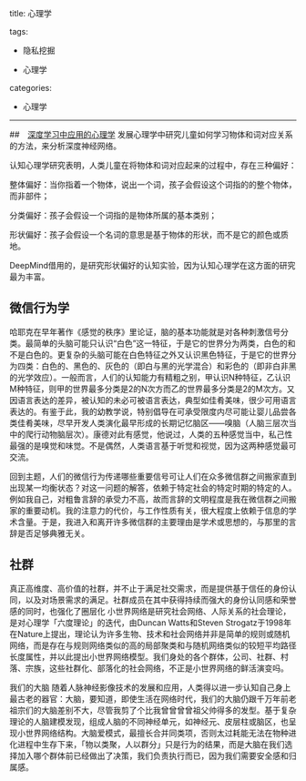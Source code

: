 title: 心理学


tags:

- 隐私挖掘

- 心理学

categories:

- 心理学



---
##　[深度学习中应用的心理学](http://www.sohu.com/a/153290921_610300)
发展心理学中研究儿童如何学习物体和词对应关系的方法，来分析深度神经网络。

认知心理学研究表明，人类儿童在将物体和词对应起来的过程中，存在三种偏好：

整体偏好：当你指着一个物体，说出一个词，孩子会假设这个词指的的整个物体，而非部件；

分类偏好：孩子会假设一个词指的是物体所属的基本类别；

形状偏好：孩子会假设一个名词的意思是基于物体的形状，而不是它的颜色或质地。

DeepMind借用的，是研究形状偏好的认知实验，因为认知心理学在这方面的研究最为丰富。

##  微信行为学
哈耶克在早年著作《感觉的秩序》里论证，脑的基本功能就是对各种刺激信号分类。最简单的头脑可能只认识“白色”这一特征，于是它的世界分为两类，白色的和不是白色的。更复杂的头脑可能在白色特征之外又认识黑色特征，于是它的世界分为四类：白色的、黑色的、灰色的（即白与黑的光学混合）和彩色的（即非白非黑的光学效应）。一般而言，人们的认知能力有精粗之别，甲认识N种特征，乙认识M种特征，则甲的世界最多分类是2的N次方而乙的世界最多分类是2的M次方。又因语言表达的差异，被认知的未必可被语言表达，典型如佳肴美味，很少可用语言表达的。有鉴于此，我的幼教学说，特别倡导在可承受限度内尽可能让婴儿品尝各类佳肴美味，尽早开发人类演化最早形成的长期记忆脑区——嗅脑（人脑三层次当中的爬行动物脑层次）。康德对此有感觉，他说过，人类的五种感觉当中，私己性最强的是嗅觉和味觉。不是偶然，人类语言基于听觉和视觉，因为这两种感觉最可交流。

回到主题，人们的微信行为传递哪些重要信号可让人们在众多微信群之间搬家直到出现某一均衡状态？对这一问题的解答，依赖于特定社会的特定时期的特定的人。例如我自己，对粗鲁言辞的承受力不高，故而言辞的文明程度是我在微信群之间搬家的重要动机。我的注意力的代价，与工作性质有关，很大程度上依赖于信息的学术含量。于是，我进入和离开许多微信群的主要理由是学术或思想的，与那里的言辞是否足够典雅无关。

## 社群
真正高维度、高价值的社群，并不止于满足社交需求，而是提供基于信任的身份认同，以及对场景需求的满足。社群成员在其中获得持续而强大的身份认同感和荣誉感的同时，也强化了圈层化
小世界网络是研究社会网络、人际关系的社会理论，是对心理学「六度理论」的迭代，由Duncan Watts和Steven Strogatz于1998年在Nature上提出，理论认为许多生物、技术和社会网络并非是简单的规则或随机网络，而是存在与规则网络类似的高的局部聚类和与随机网络类似的较短平均路径长度属性，并以此提出小世界网络模型。我们身处的各个群体，公司、社群、村落、宗族，这些社群化、部落化的社会网络，不正是小世界网络的鲜活演变吗。

我们的大脑
随着人脉神经影像技术的发展和应用，人类得以进一步认知自己身上最古老的器官：大脑，要知道，即使生活在网络时代，我们的大脑仍跟千万年前老祖宗们的大脑差别不大，尽管我剪了个比我曾曾曾曾祖父帅得多的发型。基于复杂理论的人脑建模发现，组成人脑的不同神经单元，如神经元、皮层柱或脑区，也呈现小世界网络结构。大脑爱模式，最擅长合并同类项，否则太过耗能无法在物种进化进程中生存下来，「物以类聚，人以群分」只是行为的结果，而是大脑在我们选择加入哪个群体前已经做出了决策，我们负责执行而已，因为我们需要安全感和归属感。